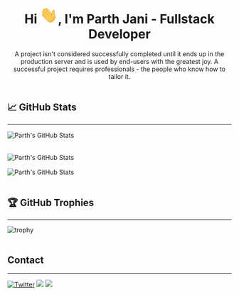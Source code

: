 <h1 align="center">Hi <img src="https://raw.githubusercontent.com/ABSphreak/ABSphreak/master/gifs/Hi.gif" width="40px" />, I'm Parth Jani - Fullstack Developer</h1>
<center>A project isn't considered successfully completed until it ends up in the production server and is used by end-users with the greatest joy. A successful project requires professionals - the people who know how to tailor it.</center><br/>

## &#x1f4c8; GitHub Stats
<hr/>

<img align="center" src="https://github-readme-stats.vercel.app/api/top-langs/?username=parthjani7&show_icons=true&count_private=true&icon_color=6b6b6b&bg_color=121212&title_color=e2e2e2&text_color=dbdbdb&layout=compact" alt="Parth's GitHub Stats" /> <br/><br/>

<img align="center" src="https://github-readme-stats.vercel.app/api?username=parthjani7&show_icons=true&line_height=27&count_private=true&icon_color=6b6b6b&bg_color=121212&title_color=e2e2e2&text_color=dbdbdb" alt="Parth's GitHub Stats" /><br/>

<img align="center" src="https://github-readme-streak-stats.herokuapp.com/?user=parthjani7&theme=dark" alt="Parth's GitHub Stats" /><br/><br/>

## 🏆 GitHub Trophies
<hr/>

![trophy](https://github-profile-trophy.vercel.app/?username=parthjani7&theme=onedark)
<br/><br/>
## Contact
<hr/>
<p align="left">
  <a href="https://twitter.com/parthjani7"><img alt="Twitter" title="Twitter" src="https://img.shields.io/badge/Twitter-1DA1F2?style=for-the-badge&logo=twitter&logoColor=white"/></a>
<a href="mailto:parthjani4@gmail.com"><img src="https://img.shields.io/badge/Gmail-D14836?style=for-the-badge&logo=gmail&logoColor=white" /></a>
<a href="https://www.upwork.com/fl/parthjani"><img src="https://img.shields.io/badge/Upwork-API?style=for-the-badge&logo=upwork&colorB=1d4354" /></a>
</p>